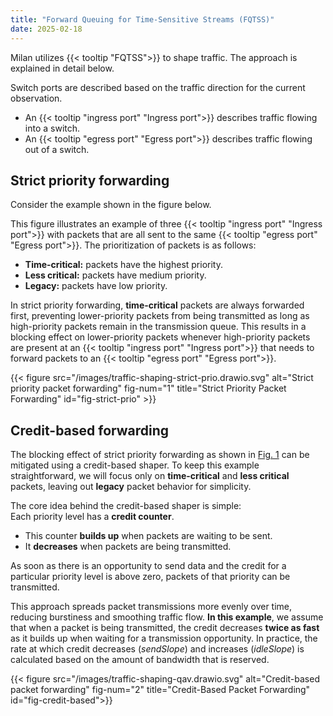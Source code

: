 ```yaml
---
title: "Forward Queuing for Time-Sensitive Streams (FQTSS)"
date: 2025-02-18
---
```


Milan utilizes {{< tooltip "FQTSS">}} to shape traffic. The approach is explained in detail below.

Switch ports are described based on the traffic direction for the current observation.  
- An {{< tooltip "ingress port" "Ingress port">}} describes traffic flowing into a switch.  
- An {{< tooltip "egress port" "Egress port">}} describes traffic flowing out of a switch.  

## Strict priority forwarding

Consider the example shown in the figure below.

This figure illustrates an example of three {{< tooltip "ingress port" "Ingress port">}} with packets that are all sent to the same {{< tooltip "egress port" "Egress port">}}. The prioritization of packets is as follows:

- **Time-critical:** packets have the highest priority.
- **Less critical:** packets have medium priority.
- **Legacy:** packets have low priority.

In strict priority forwarding, **time-critical** packets are always forwarded first, preventing lower-priority packets from being transmitted as long as high-priority packets remain in the transmission queue. This results in a blocking effect on lower-priority packets whenever high-priority packets are present at an {{< tooltip "ingress port" "Ingress port">}} that needs to forward packets to an {{< tooltip "egress port" "Egress port">}}.

{{< figure src="/images/traffic-shaping-strict-prio.drawio.svg" alt="Strict priority packet forwarding" fig-num="1" title="Strict Priority Packet Forwarding" id="fig-strict-prio" >}}


## Credit-based forwarding

The blocking effect of strict priority forwarding as shown in  [Fig. 1](#fig-strict-prio) can be mitigated using a credit-based shaper. To keep this example straightforward, we will focus only on **time-critical** and **less critical** packets, leaving out **legacy** packet behavior for simplicity.

The core idea behind the credit-based shaper is simple:  
Each priority level has a **credit counter**.  
- This counter **builds up** when packets are waiting to be sent.  
- It **decreases** when packets are being transmitted.  

As soon as there is an opportunity to send data and the credit for a particular priority level is above zero, packets of that priority can be transmitted.

This approach spreads packet transmissions more evenly over time, reducing burstiness and smoothing traffic flow. **In this example**, we assume that when a packet is being transmitted, the credit decreases **twice as fast** as it builds up when waiting for a transmission opportunity. In practice, the rate at which credit decreases (*sendSlope*) and increases (*idleSlope*) is calculated based on the amount of bandwidth that is reserved.

{{< figure src="/images/traffic-shaping-qav.drawio.svg" alt="Credit-based packet forwarding" fig-num="2" title="Credit-Based Packet Forwarding" id="fig-credit-based">}}


